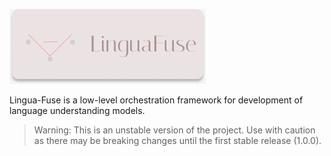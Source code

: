 ![](./docs/static/Repo%20Design.png)

Lingua-Fuse is a low-level orchestration framework for development of language understanding models.

> Warning: This is an unstable version of the project. Use with caution as there may be breaking changes until the first stable release (1.0.0).